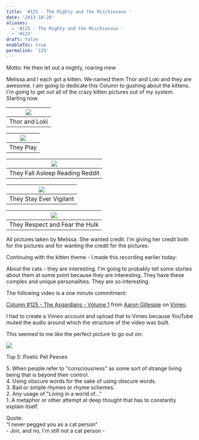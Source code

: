 ```yaml
---
title: '#125 - The Mighty and the Mischievous '
date: '2013-10-20'
aliases:
  - '#125 - The Mighty and the Mischievous '
  - '#125'
draft: false
enableToc: true
permalink: '125'
---
```


Motto: He then let out a mighty, roaring mew

  
Melissa and I each got a kitten. We named them Thor and Loki and they are awesome. I am going to dedicate this Column to gushing about the kittens. I'm going to get out all of the crazy kitten pictures out of my system. Starting now.  
  
  
| [![](assets/125-1.jpg)](http://3.bp.blogspot.com/-VLXRySq3bFE/UmRYzsjUYhI/AAAAAAABB-8/ZbGcakKGAXM/s1600/P1040164.JPG) |
| ----------------------------------------------------------------------------------------------------------------------------------------------------------------------------------------------------- |
| Thor and Loki                                                                                                                                                                                         |

| [![](assets/125-2.jpg)](http://4.bp.blogspot.com/-b-Rg%5FOlyoWE/UmRdJSW0NlI/AAAAAAABB%5Fs/WrFLOKKw%5FNo/s1600/IMG%5F20131017%5F164422.jpg) |
| -------------------------------------------------------------------------------------------------------------------------------------------------------------------------------------------------------------------------------------- |
| They Play                                                                                                                                                                                                                              |

| [![](assets/125-3.jpg)](http://4.bp.blogspot.com/-rFujO4JhUy4/UmRdG-AnDGI/AAAAAAABB%5Fk/BhqppT2V1pU/s1600/P1040142.JPG) |
| --------------------------------------------------------------------------------------------------------------------------------------------------------------------------------------------------------- |
| They Fall Asleep Reading Reddit                                                                                                                                                                           |

| [![](assets/125-4.jpg)](http://3.bp.blogspot.com/-fOwvFesXZyw/UmRZBfqzrfI/AAAAAAABB%5FM/URtL4Ky9uok/s1600/P1040221.JPG) |
| ----------------------------------------------------------------------------------------------------------------------------------------------------------------------------------------------------------- |
| They Stay Ever Vigilant                                                                                                                                                                                     |

| [![](assets/125-5.jpg)](http://3.bp.blogspot.com/-TUElkaJUqHc/UmRckzVFujI/AAAAAAABB%5Fc/Q827Ag7CzcY/s1600/P1040168.JPG) |
| ------------------------------------------------------------------------------------------------------------------------------------------------------------------------------------------------------------------------- |
| They Respect and Fear the Hulk                                                                                                                                                                                            |

All pictures taken by Melissa. She wanted credit. I'm giving her credit both for the pictures and for wanting the credit for the pictures.  
  
Continuing with the kitten theme - I made this recording earlier today:  
  
  
About the cats - they are interesting. I'm going to probably tell some stories about them at some point because they are interesting. They have these complex and unique personalities. They are so interesting.  
  
The following video is a one minute commitment:  
  
  
[Column #125 - The Asgardians - Volume 1](http://vimeo.com/77370821) from [Aaron Gillespie](http://vimeo.com/user21984197) on [Vimeo](https://vimeo.com/).  
  
I had to create a Vimeo account and upload that to Vimeo because YouTube muted the audio around which the structure of the video was built.  
  
This seemed to me like the perfect picture to go out on:  

[![](assets/125-6.jpg)](http://3.bp.blogspot.com/-7xB62qD7MIg/UmRY7TdBb2I/AAAAAAABB%5FE/eF8eUQ7aUgY/s1600/P1040213.JPG)

  
Top 5: Poetic Pet Peeves

5\. When people refer to "consciousness" as some sort of strange living being that is beyond their control.  
4\. Using obscure words for the sake of using obscure words.  
3\. Bad or simple rhymes or rhyme schemes.  
2\. Any usage of "Living in a world of..."  
1\. A metaphor or other attempt at deep thought that has to constantly explain itself.  
  
Quote:   
“I never pegged you as a cat person”  
\- Jon, and no, I'm still not a cat person -
